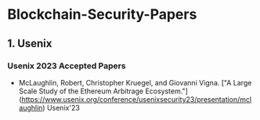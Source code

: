 # Blockchain-Security-Papers


## 1. Usenix
### Usenix 2023 Accepted Papers

* McLaughlin, Robert, Christopher Kruegel, and Giovanni Vigna. ["A Large Scale Study of the Ethereum Arbitrage Ecosystem."] (https://www.usenix.org/conference/usenixsecurity23/presentation/mclaughlin) Usenix'23


